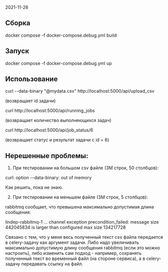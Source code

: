 2021-11-26


Сборка
------

docker compose -f docker-compose.debug.yml build

Запуск
------

docker compose -f docker-compose.debug.yml up


Использование
-------------

curl --data-binary "@mydata.csv" http://localhost:5000/api/upload_csv

(возвращает id задачи)


curl http://localhost:5000/api/running_jobs

(возвращает количество выполняющихся задач)


curl http://localhost:5000/api/job_status/6

(возвращает статус и результат задачи с id = 6)



Нерешенные проблемы:
--------------------
1) При тестировании на большом csv файле (3M строк, 50 столбцов):

curl: option --data-binary: out of memory

Как решить, пока не знаю.


2) При тестировании на меньшем файле (3M строк, 5 столбцов):

rabbitmq сообщает, что превышена максимально допустимая длина сообщения:

lindep-rabbitmq-1  ... channel exception precondition_failed: message size 442045834 is larger than configured max size 134217728

Связано с тем, что у меня весь полученный текст csv файла передается в celery-задачу как аргумент задачи.
Либо надо увеличивать максимально допустимую длину сообщения rabbitmq (если это можно настроить),
либо изменить сам подход - например, сохранять полученный текст во временный файл (на стороне сервиса),
а в celery-задачу передавать ссылку на файл.
